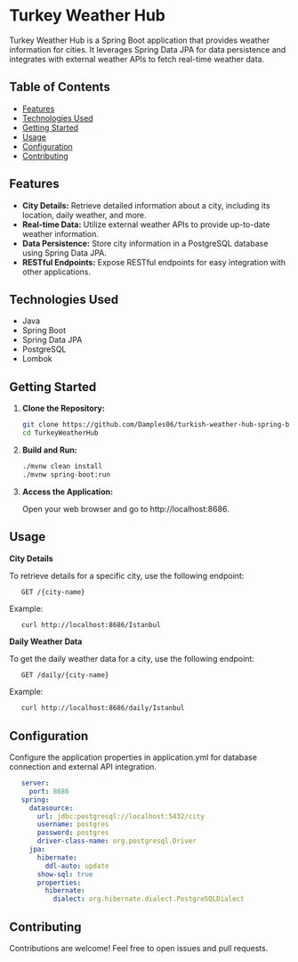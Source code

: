 # Turkey Weather Hub

Turkey Weather Hub is a Spring Boot application that provides weather information for cities. It leverages Spring Data JPA for data persistence and integrates with external weather APIs to fetch real-time weather data.

## Table of Contents

- [Features](#features)
- [Technologies Used](#technologies-used)
- [Getting Started](#getting-started)
- [Usage](#usage)
- [Configuration](#configuration)
- [Contributing](#contributing)

## Features

- **City Details:** Retrieve detailed information about a city, including its location, daily weather, and more.
- **Real-time Data:** Utilize external weather APIs to provide up-to-date weather information.
- **Data Persistence:** Store city information in a PostgreSQL database using Spring Data JPA.
- **RESTful Endpoints:** Expose RESTful endpoints for easy integration with other applications.

## Technologies Used

- Java
- Spring Boot
- Spring Data JPA
- PostgreSQL
- Lombok

## Getting Started

1. **Clone the Repository:**

   ```bash
   git clone https://github.com/Damples06/turkish-weather-hub-spring-boot.git
   cd TurkeyWeatherHub
   ```
   
2. **Build and Run:**

   ```bash
   ./mvnw clean install
   ./mvnw spring-boot:run
   ```
   
3. **Access the Application:**

   Open your web browser and go to http://localhost:8686.

## Usage

**City Details**
   
   To retrieve details for a specific city, use the following endpoint:
   
   ```
      GET /{city-name}
   ```
   
   Example:
   
   ```bash
      curl http://localhost:8686/Istanbul
   ```
**Daily Weather Data**

   
   To get the daily weather data for a city, use the following endpoint:
   
   ```
      GET /daily/{city-name}
   ```
   
   Example:
   
   ```bash
      curl http://localhost:8686/daily/Istanbul
   ```

 ## Configuration

   Configure the application properties in application.yml for database connection and external API integration.
   
   ```yaml
      server:
        port: 8686
      spring:
        datasource:
          url: jdbc:postgresql://localhost:5432/city
          username: postgres
          password: postgres
          driver-class-name: org.postgresql.Driver
        jpa:
          hibernate:
            ddl-auto: update
          show-sql: true
          properties:
            hibernate:
              dialect: org.hibernate.dialect.PostgreSQLDialect
   ```

## Contributing

   Contributions are welcome! Feel free to open issues and pull requests.
